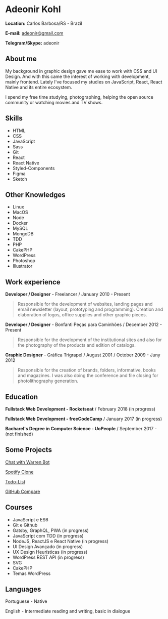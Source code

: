 # Adeonir Kohl

**Location:** Carlos Barbosa/RS - Brazil

**E-mail:** adeonir@gmail.com

**Telegram/Skype:** adeonir

## About me

My background in graphic design gave me ease to work with CSS and UI Design. And with this came the interest of working with development, mainly frontend. Lately I've focused my studies on JavaScript, React, React Native and its entire ecosystem.

I spend my free time studying, photographing, helping the open source community or watching movies and TV shows.

## Skills

- HTML
- CSS
- JavaScript
- Sass
- Git
- React
- React Native
- Styled-Components
- Figma
- Sketch

## Other Knowledges

- Linux
- MacOS
- Node
- Docker
- MySQL
- MongoDB
- TDD
- PHP
- CakePHP
- WordPress
- Photoshop
- Illustrator

## Work experience

**Developer / Designer** - Freelancer / January 2010 - Present

> Responsible for the development of websites, landing pages and email newsletter (layout, prototyping and programming). Creation and elaboration of logos, office supplies and other graphic pieces.

**Developer / Designer** - Bonfanti Peças para Caminhões / December 2012 - Present

> Responsible for the development of the institutional sites and also for the photography of the products and edition of catalogs.

**Graphic Designer** - Gráfica Trigrapel / August 2001 / October 2009 - Juny 2012

> Responsible for the creation of brands, folders, informative, books and magazines. I was also doing the conference and file closing for photolithography generation.

## Education

**Fullstack Web Development - Rocketseat** / February 2018 (in progress)

**Fullstack Web Development - freeCodeCamp** / January 2017 (in progress)

**Bacharel's Degree in Computer Science - UoPeople** / September 2017 - (not finished)

## Some Projects

[Chat with Warren Bot](https://github.com/adeonir/challenge-warren-bot)

[Spotify Clone](https://github.com/adeonir/react-spotify-clone)

[Todo-List](https://github.com/adeonir/react-my-todo)

[GitHub Compare](https://github.com/adeonir/react-github-compare)

## Courses

- JavaScript e ES6
- Git e Github
- Gatsby, GraphQL, PWA (in progress)
- JavaScript com TDD (in progress)
- NodeJS, ReactJS e React Native (in progress)
- UI Design Avançado (in progress)
- UX Design Heurísticas (in progress)
- WordPress REST API (in progress)
- SVG
- CakePHP
- Temas WordPress

## Languages

Portuguese - Native

English - Intermediate reading and writing, basic in dialogue
